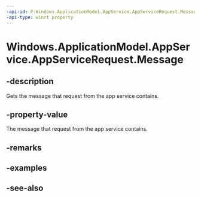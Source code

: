 ----api-id: P:Windows.ApplicationModel.AppService.AppServiceRequest.Message
-api-type: winrt property
---<!-- Property syntaxpublic Windows.Foundation.Collections.ValueSet Message { get; }--># Windows.ApplicationModel.AppService.AppServiceRequest.Message## -descriptionGets the message that request from the app service contains.## -property-valueThe message that request from the app service contains.## -remarks## -examples## -see-also